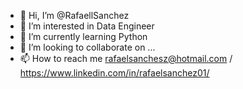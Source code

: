 - 👋 Hi, I’m @RafaellSanchez
- 👀 I’m interested in Data Engineer
- 🌱 I’m currently learning Python 
- 💞️ I’m looking to collaborate on ...
- 📫 How to reach me  rafaelsanchesz@hotmail.com /  https://www.linkedin.com/in/rafaelsanchez01/


<!---
RafaellSanchez/RafaellSanchez is a ✨ special ✨ repository because its `README.md` (this file) appears on your GitHub profile.
You can click the Preview link to take a look at your changes.
--->
